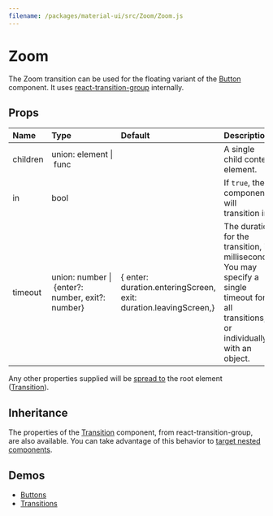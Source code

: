 ```yaml
---
filename: /packages/material-ui/src/Zoom/Zoom.js
---
```


<!--- This documentation is automatically generated, do not try to edit it. -->

# Zoom

The Zoom transition can be used for the floating variant of the
[Button](https://material-ui.com/demos/buttons/#floating-action-buttons) component.
It uses [react-transition-group](https://github.com/reactjs/react-transition-group) internally.

## Props

| Name | Type | Default | Description |
|:-----|:-----|:--------|:------------|
| <span class="prop-name">children</span> | <span class="prop-type">union:&nbsp;element&nbsp;&#124;<br>&nbsp;func<br> |  | A single child content element. |
| <span class="prop-name">in</span> | <span class="prop-type">bool |  | If `true`, the component will transition in. |
| <span class="prop-name">timeout</span> | <span class="prop-type">union:&nbsp;number&nbsp;&#124;<br>&nbsp;{enter?: number, exit?: number}<br> | <span class="prop-default">{  enter: duration.enteringScreen,  exit: duration.leavingScreen,}</span> | The duration for the transition, in milliseconds. You may specify a single timeout for all transitions, or individually with an object. |

Any other properties supplied will be [spread to](#inheritance) the root element ([Transition](https://reactcommunity.org/react-transition-group/#Transition)).

## Inheritance

The properties of the [Transition](https://reactcommunity.org/react-transition-group/#Transition) component, from react-transition-group, are also available.
You can take advantage of this behavior to [target nested components](/guides/api#spread).

## Demos

- [Buttons](/demos/buttons)
- [Transitions](/utils/transitions)


